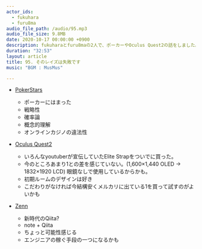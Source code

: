 ```yaml
---
actor_ids:
  - fukuhara
  - furu8ma
audio_file_path: /audio/95.mp3
audio_file_size: 9.8MB
date: 2020-10-17 00:00:00 +0900
description: fukuharaとfuru8maの2人で、ポーカーやOculus Quest2の話をしました。
duration: "32:53"
layout: article
title: 95. そのレイズは失敗です
music: "BGM : MusMus"

---
```


- [PokerStars](https://www.pokerstars.com/ja/)
    - ポーカーにはまった
    - 戦略性
    - 確率論
    - 概念的理解
    - オンラインカジノの違法性

- [Oculus Quest2](https://www.oculus.com/quest-2/)
    - いろんなyoutuberが宣伝していたElite Strapをついでに買った。
    - 今のところあまり1との差を感じていない。(1,600×1,440 OLED → 1832×1920 LCD) 眼鏡なしで使用しているからかも。
    - 初期ルームのデザインは好き
    - こだわりがなければ今結構安くメルカリに出ている1を買って試すのがよいかも

- [Zenn](https://zenn.dev/)
    - 新時代のQiita?
    - note + Qiita
    - ちょっと可能性感じる
    - エンジニアの稼ぐ手段の一つになるかも


